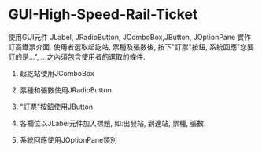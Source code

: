 # GUI-High-Speed-Rail-Ticket

使用GUI元件
JLabel, JRadioButton, JComboBox,JButton, JOptionPane 實作訂高鐵票介面. 
使用者選取起訖站, 票種及張數後, 按下"訂票"按鈕, 系統回應"您要訂的是...", ...之內須包含使用者的選取的條件.

1. 起訖站使用JComboBox

2. 票種和張數使用JRadioButton

3. "訂票"按鈕使用JButton

4. 各欄位以JLabel元件加入標題, 如:出發站, 到達站, 票種, 張數.

5. 系統回應使用JOptionPane類別


